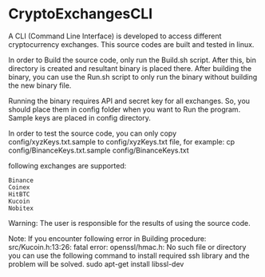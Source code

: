# CryptoExchangesCLI
A CLI (Command Line Interface) is developed to access different cryptocurrency exchanges.
This source codes are built and tested in linux.


In order to Build the source code, only run the Build.sh script. After this, bin directory is created and resultant binary is placed there.
After building the binary, you can use the Run.sh script to only run the binary without building the new binary file.

Running the binary requires API and secret key for all exchanges. So, you should place them in config folder when you want to Run the program. Sample keys are placed in config directory.

In order to test the source code, you can only copy config/xyzKeys.txt.sample to config/xyzKeys.txt file, for example:
cp config/BinanceKeys.txt.sample config/BinanceKeys.txt

following exchanges are supported:

	Binance
	Coinex
	HitBTC
	Kucoin
	Nobitex

Warning: The user is responsible for the results of using the source code.


Note:
	If you encounter following error in Building procedure:
		src/Kucoin.h:13:26: fatal error: openssl/hmac.h: No such file or directory
	you can use the following command to install required ssh library and the problem will be solved. 
	sudo apt-get install libssl-dev 
